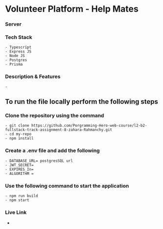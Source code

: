 # Volunteer Platform - Help Mates

### Server

### Tech Stack

    - Typescript
    - Express JS
    - Node JS
    - Postgres
    - Prisma

### Description & Features

    -

## To run the file locally perform the following steps

### Clone the repository using the command

    - git clone https://github.com/Porgramming-Hero-web-course/l2-b2-fullstack-track-assignment-8-zahara-Rahmanchy.git
    - cd my-repo
    - npm install

### Create a .env file and add the following

    - DATABASE_URL= postgresSQL url
    - JWT_SECRET=
    - EXPIRES_In=
    - ALGORITHM =

### Use the following command to start the application

    - npm run build
    - npm start

### Live Link

-
